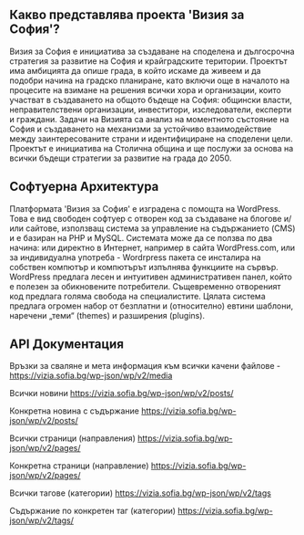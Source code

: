 ## Какво представлява проекта 'Визия за София'?
Визия за София е инициатива за създаване на споделена и дългосрочна стратегия за развитие на София и крайградските територии. Проектът има амбицията да опише града, в който искаме да живеем и да подобри начина на градско планиране, като включи още в началото на процесите на взимане на решения всички хора и организации, които участват в създаването на общото бъдеще на София: общински власти, неправителствени организации, инвеститори, изследователи, експерти и граждани. Задачи на Визията са анализ на моментното състояние на София и създаването на механизми за устойчиво взаимодействие между заинтересованите страни и идентифициране на споделени цели. Проектът е инициатива на Столична община и ще послужи за основа на всички бъдещи стратегии за развитие на града до 2050.

## Софтуерна Архитектура
Платформата 'Визия за София' е изградена с помощта на WordPress. Това е вид свободен софтуер с отворен код за създаване на блогове и/или сайтове, използващ система за управление на съдържанието (CMS) и е базиран на PHP и MySQL. Системата може да се ползва по два начина: или директно в Интернет, например в сайта WordPress.com, или за индивидуална употреба - Wordrpress пакета се инсталира на собствен компютър и компютърът изпълнява функциите на сървър. WordPress предлага лесен и интуитивен административен панел, който е полезен за обикновените потребители. Същевременно отвореният код предлага голяма свобода на специалистите. Цялата система предлага огромен набор от безплатни и (относително) евтини шаблони, наречени „теми“ (themes) и разширения (plugins).

## API Документация
Връзки за сваляне и мета информация към всички качени файлове -
https://vizia.sofia.bg/wp-json/wp/v2/media

Всички новини
https://vizia.sofia.bg/wp-json/wp/v2/posts/

Конкретна новина с съдържание
https://vizia.sofia.bg/wp-json/wp/v2/posts/<id>

Всички страници (направления)
https://vizia.sofia.bg/wp-json/wp/v2/pages/

Конкретна страници (направлениe)
https://vizia.sofia.bg/wp-json/wp/v2/pages/<id>

Всички тагове (категории)
https://vizia.sofia.bg/wp-json/wp/v2/tags

Съдържание по конкретен таг (категории)
https://vizia.sofia.bg/wp-json/wp/v2/tags/<id>
